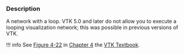 ### Description

A network with a loop. VTK 5.0 and later do not allow you to execute a looping visualization network; this was possible in previous versions of VTK.

!!! info
    See [Figure 4-22](../../../VTKBook/04Chapter4/#Figure%204-22) in [Chapter 4](../../../VTKBook/04Chapter4) the [VTK Textbook](../../../VTKBook/01Chapter1).
